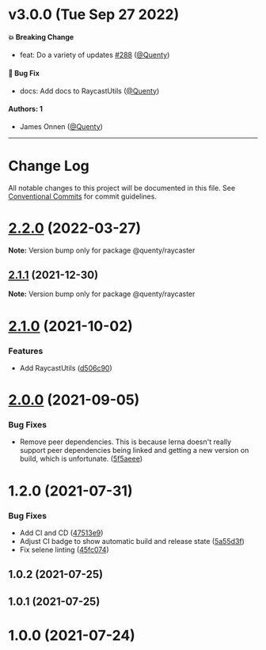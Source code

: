 # v3.0.0 (Tue Sep 27 2022)

#### 💥 Breaking Change

- feat: Do a variety of updates [#288](https://github.com/Quenty/NevermoreEngine/pull/288) ([@Quenty](https://github.com/Quenty))

#### 🐛 Bug Fix

- docs: Add docs to RaycastUtils ([@Quenty](https://github.com/Quenty))

#### Authors: 1

- James Onnen ([@Quenty](https://github.com/Quenty))

---

# Change Log

All notable changes to this project will be documented in this file.
See [Conventional Commits](https://conventionalcommits.org) for commit guidelines.

# [2.2.0](https://github.com/Quenty/NevermoreEngine/compare/@quenty/raycaster@2.1.1...@quenty/raycaster@2.2.0) (2022-03-27)

**Note:** Version bump only for package @quenty/raycaster





## [2.1.1](https://github.com/Quenty/NevermoreEngine/compare/@quenty/raycaster@2.1.0...@quenty/raycaster@2.1.1) (2021-12-30)

**Note:** Version bump only for package @quenty/raycaster





# [2.1.0](https://github.com/Quenty/NevermoreEngine/compare/@quenty/raycaster@2.0.0...@quenty/raycaster@2.1.0) (2021-10-02)


### Features

* Add RaycastUtils ([d506c90](https://github.com/Quenty/NevermoreEngine/commit/d506c904c8bfee62ee03b0bcd3db481ce63f9b46))





# [2.0.0](https://github.com/Quenty/NevermoreEngine/compare/@quenty/raycaster@1.2.0...@quenty/raycaster@2.0.0) (2021-09-05)


### Bug Fixes

* Remove peer dependencies. This is because lerna doesn't really support peer dependencies being linked and getting a new version on build, which is unfortunate. ([5f5aeee](https://github.com/Quenty/NevermoreEngine/commit/5f5aeeea8de9975435309e53679f0ef7064f9dd0))





# 1.2.0 (2021-07-31)


### Bug Fixes

* Add CI and CD ([47513e9](https://github.com/Quenty/NevermoreEngine/commit/47513e9b568162707534af132396dd8756947dd3))
* Adjust CI badge to show automatic build and release state ([5a55d3f](https://github.com/Quenty/NevermoreEngine/commit/5a55d3f19bf8d66a760d67da9b56ed47fab74656))
* Fix selene linting ([45fc074](https://github.com/Quenty/NevermoreEngine/commit/45fc07489ee59127ac6582689f19a0e87c1e5b5a))



## 1.0.2 (2021-07-25)



## 1.0.1 (2021-07-25)



# 1.0.0 (2021-07-24)
